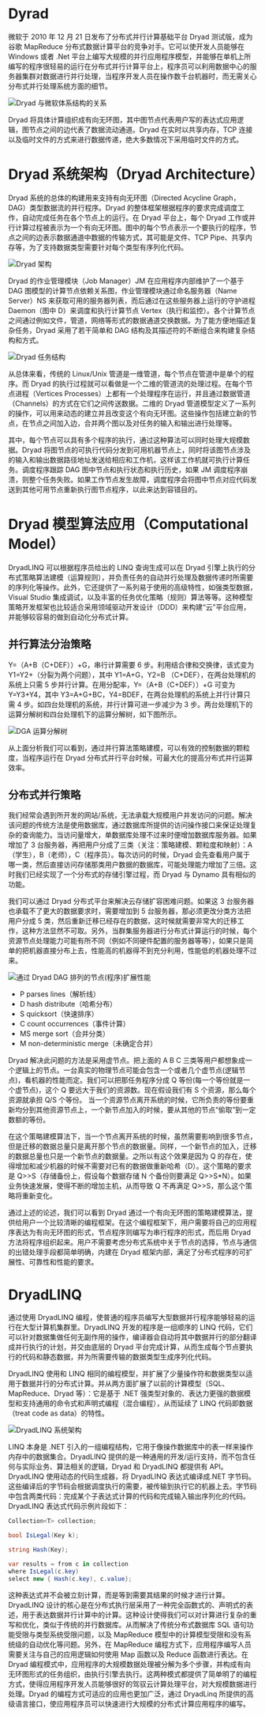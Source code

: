 # Dyrad

微软于 2010 年 12 月 21 日发布了分布式并行计算基础平台 Dryad 测试版，成为谷歌 MapReduce 分布式数据计算平台的竞争对手。它可以使开发人员能够在 Windows 或者 .Net 平台上编写大规模的并行应用程序模型，并能够在单机上所编写的程序很轻易的运行在分布式并行计算平台上，程序员可以利用数据中心的服务器集群对数据进行并行处理，当程序开发人员在操作数千台机器时，而无需关心分布式并行处理系统方面的细节。

![Dryad 与微软体系结构的关系](https://s2.ax1x.com/2019/09/08/nGdIPJ.png)

Dryad 将具体计算组织成有向无环图，其中图节点代表用户写的表达式应用逻辑，图节点之间的边代表了数据流动通道。Dryad 在实时以共享内存，TCP 连接以及临时文件的方式来进行数据传递，绝大多数情况下采用临时文件的方式。

# Dryad 系统架构（Dryad Architecture）

Dryad 系统的总体的构建用来支持有向无环图（Directed Acycline Graph，DAG）类型数据流的并行程序。Dryad 的整体框架根据程序的要求完成调度工作，自动完成任务在各个节点上的运行。在 Dryad 平台上，每个 Dryad 工作或并行计算过程被表示为一个有向无环图。图中的每个节点表示一个要执行的程序，节点之间的边表示数据通道中数据的传输方式，其可能是文件、TCP Pipe、共享内存等，为了支持数据类型需要针对每个类型有序列化代码。

![Dryad 架构](https://s2.ax1x.com/2019/09/08/nGdG8A.png)

Dryad 的作业管理模块（Job Manager）JM 在应用程序内部维护了一个基于 DAG 图模型的计算节点依赖关系图，作业管理模块通过命名服务器（Name Server）NS 来获取可用的服务器列表，而后通过在这些服务器上运行的守护进程 Daemon（图中 D）来调度和执行计算节点 Vertex（执行和监控）。各个计算节点之间通过例如文件，管道，网络等形式的数据通道交换数据。为了能方便地描述复杂任务，Dryad 采用了若干简单和 DAG 结构及其描述符的不断组合来构建复杂结构和方式。

![Dryad 任务结构](https://s2.ax1x.com/2019/09/08/nGdqr6.png)

从总体来看，传统的 Linux/Unix 管道是一维管道，每个节点在管道中是单个的程序。而 Dryad 的执行过程就可以看做是一个二维的管道流的处理过程。在每个节点进程（Vertices Processes）上都有一个处理程序在运行，并且通过数据管道（Channels）的方式在它们之间传送数据。二维的 Dryad 管道模型定义了一系列的操作，可以用来动态的建立并且改变这个有向无环图。这些操作包括建立新的节点，在节点之间加入边，合并两个图以及对任务的输入和输出进行处理等。

其中，每个节点可以具有多个程序的执行，通过这种算法可以同时处理大规模数据。Dryad 将图节点的可执行代码分发到可用机器节点上，同时将该图节点涉及的输入和输出数据路径地址发送给相应和工作机，这样该工作机就可执行计算任务。调度程序跟踪 DAG 图中节点和执行状态和执行历史，如果 JM 调度程序崩溃，则整个任务失败。如果工作节点发生故障，调度程序会将图中节点对应代码发送到其他可用节点重新执行图节点程序，以此来达到容错目的。

# Dryad 模型算法应用（Computational Model）

DryadLINQ 可以根据程序员给出的 LINQ 查询生成可以在 Dryad 引擎上执行的分布式策略算法建模（运算规则），并负责任务的自动并行处理及数据传递时所需要的序列化等操作。此外，它还提供了一系列易于使用的高级特性，如强类型数据，Visual Studio 集成调试，以及丰富的任务优化策略（规则）算法等等。这种模型策略开发框架也比较适合采用领域驱动开发设计（DDD）来构建“云”平台应用，并能够较容易的做到自动化分布式计算。

## 并行算法分治策略

Y=（A+B（C+DEF））+G，串行计算需要 6 步。利用结合律和交换律，该式变为 Y1=Y2+（分裂为两个问题），其中 Y1=A+G，Y2=B （C+DEF），在两台处理机的系统上只需 5 步并行计算。在用分配率，Y=（A+B（C+DEF））+G 可变为 Y=Y3+Y4，其中 Y3=A+G+BC，Y4=BDEF，在两台处理机的系统上并行计算只需 4 步。如四台处理机的系统，并行计算可进一步减少为 3 步。两台处理机下的运算分解树和四台处理机下的运算分解树，如下图所示。

![DGA 运算分解树](https://s2.ax1x.com/2019/09/08/nGwPMt.png)

从上面分析我们可以看到，通过并行算法策略建模，可以有效的控制数据的颗粒度，当程序运行在 Dryad 分布式并行平台时候，可最大化的提高分布式并行运算效率。

## 分布式并行策略

我们经常会遇到所开发的网站/系统，无法承载大规模用户并发访问的问题。解决该问题的传统方法是使用数据库，通过数据库所提供的访问操作接口来保证处理复杂的查询能力。当访问量增大，单数据库处理不过来时便增加数据库服务器。如果增加了 3 台服务器，再把用户分成了三类（关注：策略建模、颗粒度和映射）：A（学生），B（老师），C（程序员）。每次访问的时候，Dryad 会先查看用户属于哪一类，然后直接访问存储那类用户数据的数据库，可能处理能力增加了三倍。这时我们已经实现了一个分布式的存储引擎过程，而 Dryad 与 Dynamo 具有相似的功能。

我们可以通过 Dryad 分布式平台来解决云存储扩容困难问题。如果这 3 台服务器也承载不了更大的数据要求时，需要增加到 5 台服务器，那必须更改分类方法把用户分成 5 类，然后重新迁移已经存在的数据，这时候就需要非常大的迁移工作，这种方法显然不可取。另外，当群集服务器进行分布式计算运行的时候，每个资源节点处理能力可能有所不同（例如不同硬件配置的服务器等等），如果只是简单的把机器直接分布上去，性能高的机器得不到充分利用，性能低的机器处理不过来。

![通过 Dryad DAG 排列的节点(程序)扩展性能](https://s2.ax1x.com/2019/09/08/nGwnRs.png)

- P parses lines（解析线）
- D hash distribute（哈希分布）
- S quicksort（快速排序）
- C count occurrences（事件计算）
- MS merge sort（合并分类）
- M non-deterministic merge（未确定合并）

Dryad 解决此问题的方法是采用虚节点。把上面的 A B C 三类等用户都想象成一个逻辑上的节点。一台真实的物理节点可能会包含一个或者几个虚节点(逻辑节点)，看机器的性能而定。我们可以把那任务程序分成 Q 等份(每一个等份就是一个虚节点)，这个 Q 要远大于我们的资源数。现在假设我们有 S 个资源，那么每个资源就承担 Q/S 个等份。 当一个资源节点离开系统的时候，它所负责的等份要重新均分到其他资源节点上，一个新节点加入的时候，要从其他的节点“偷取”到一定数额的等份。

在这个策略建模算法下，当一个节点离开系统的时候，虽然需要影响到很多节点，但是迁移的数据总量只是离开那个节点的数据量。同样，一个新节点的加入，迁移的数据总量也只是一个新节点的数据量。之所以有这个效果是因为 Q 的存在，使得增加和减少机器的时候不需要对已有的数据做重新哈希（D）。这个策略的要求是 Q>>S（存储备份上，假设每个数据存储 N 个备份则要满足 Q>>S\*N）。如果业务快速发展，使得不断的增加主机，从而导致 Q 不再满足 Q>>S，那么这个策略将重新变化。

通过上述的论述，我们可以看到 Dryad 通过一个有向无环图的策略建模算法，提供给用户一个比较清晰的编程框架。在这个编程框架下，用户需要将自己的应用程序表达为有向无环图的形式，节点程序则编写为串行程序的形式，而后用 Dryad 方法将程序组织起来。用户不需要考虑分布式系统中关于节点的选择，节点与通信的出错处理手段都简单明确，内建在 Dryad 框架内部，满足了分布式程序的可扩展性、可靠性和性能的要求。

# DryadLINQ

通过使用 DryadLINQ 编程，使普通的程序员编写大型数据并行程序能够轻易的运行在大型计算机集群里。DryadLINQ 开发的程序是一组顺序的 LINQ 代码，它们可以针对数据集做任何无副作用的操作，编译器会自动将其中数据并行的部分翻译成并行执行的计划，并交由底层的 Dryad 平台完成计算，从而生成每个节点要执行的代码和静态数据，并为所需要传输的数据类型生成序列化代码。

DryadLINQ 使用和 LINQ 相同的编程模型，并扩展了少量操作符和数据类型以适用于数据并行的分布式计算。并从两方面扩展了以前的计算模型（SQL、MapReduce、Dryad 等）：它是基于 .NET 强类型对象的、表达力更强的数据模型和支持通用的命令式和声明式编程（混合编程），从而延续了 LINQ 代码即数据（treat code as data）的特性。

![DryadLINQ 系统架构](https://s2.ax1x.com/2019/09/08/nGdXVO.png)

LINQ 本身是 .NET 引入的一组编程结构，它用于像操作数据库中的表一样来操作内存中的数据集合。DryadLINQ 提供的是一种通用的开发/运行支持，而不包含任何与实际业务、算法相关的逻辑，Dryad 和 DryadLINQ 都提供有 API。DryadLINQ 使用动态的代码生成器，将 DryadLINQ 表达式编译成.NET 字节码。这些编译后的字节码会根据调度执行的需要，被传输到执行它的机器上去。字节码中包含两类代码：完成某个子表达式计算的代码和完成输入输出序列化的代码。DryadLINQ 表达式代码示例片段如下：

```c#
Collection<T> collection;

bool IsLegal(Key k);

string Hash(Key);

var results = from c in collection
where IsLegal(c.key)
select new { Hash(c.key), c.value};
```

这种表达式并不会被立刻计算，而是等到需要其结果的时候才进行计算。DryadLINQ 设计的核心是在分布式执行层采用了一种完全函数式的、声明式的表述，用于表达数据并行计算中的计算。这种设计使得我们可以对计算进行复杂的重写和优化，类似于传统的并行数据库。从而解决了传统分布式数据库 SQL 语句功能受限与类型系统受限问题，以及 MapReduce 模型中的计算模型受限和没有系统级的自动优化等问题。另外，在 MapReduce 编程方式下，应用程序编写人员需要关注与自己的应用逻辑如何使用 Map 函数以及 Reduce 函数进行表达。在 Dryad 编程模式中，应用程序的大规模数据处理被分解为多个步骤，并构成有向无环图形式的任务组织，由执行引擎去执行。这两种模式都提供了简单明了的编程方式，使得应用程序开发人员能够很好的驾驭云计算处理平台，对大规模数据进行处理。Dryad 的编程方式可适应的应用也更加广泛，通过 DryadLinq 所提供的高级语言接口，使应用程序员可以快速进行大规模的分布式计算应用程序的编写。
